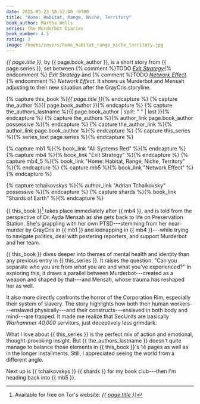 ```yaml
---
date: 2025-05-23 18:57:00 -0700
title: "Home: Habitat, Range, Niche, Territory"
book_author: Martha Wells
series: The Murderbot Diaries
book_number: 4.5
rating: 3
image: /books/covers/home_habitat_range_niche_territory.jpg
---
```


<cite class="book-title">{{ page.title }}</cite>, by <span
class="author-name">{{ page.book_author }}</span>, is a short story from <span
class="book-series">{{ page.series }}</span>, set between {% comment %}TODO <a
href="/books/exit_strategy/"><cite class="book-title">Exit
Strategy</cite></a>{% endcomment %} <cite class="book-title">Exit
Strategy</cite> and {% comment %}TODO <a href="/books/network_effect/"><cite
class="book-title">Network Effect</cite></a>.{% endcomment %} <cite
class="book-title">Network Effect</cite>. It shows us Murderbot and Mensah
adjusting to their new situation after the GrayCris storyline.

{% capture this_book %}<cite class="book-title">{{ page.title }}</cite>{% endcapture %}
{% capture the_author %}<span class="author-name">{{ page.book_author }}</span>{% endcapture %}
{% capture the_authors_lastname %}<span class="author-name">{{ page.book_author | split: " " | last }}</span>{% endcapture %}
{% capture the_authors %}{% author_link page.book_author possessive %}{% endcapture %}
{% capture the_author_link %}{% author_link page.book_author %}{% endcapture %}
{% capture this_series %}{% series_text page.series %}{% endcapture %}

{% capture mb1 %}{% book_link "All Systems Red" %}{% endcapture %}
{% capture mb4 %}{% book_link "Exit Strategy" %}{% endcapture %}
{% capture mb4_5 %}{% book_link "Home: Habitat, Range, Niche, Territory" %}{% endcapture %}
{% capture mb5 %}{% book_link "Network Effect" %}{% endcapture %}

{% capture tchaikovskys %}{% author_link "Adrian Tchaikovsky" possessive %}{% endcapture %}
{% capture shards %}{% book_link "Shards of Earth" %}{% endcapture %}

{{ this_book }}[^note] takes place immediately after {{ mb4 }}, and is told
from the perspective of Dr. Ayda Mensah as she gets back to life on
Preservation Station. She's grappling with her own PTSD---stemming from her
near-murder by GrayCris in {{ mb1 }} and kidnapping in {{ mb4 }}---while
trying to navigate politics, deal with pestering reporters, and support
Murderbot and her team.

[^note]: Available for free on Tor's website: [<cite class="book-title">{{ page.title }}</cite>][home]

[home]: https://reactormag.com/home-habitat-range-niche-territory-martha-wells/

{{ this_book }} dives deeper into themes of mental health and identity than
any previous entry in {{ this_series }}. It raises the question: "Can you
separate _who_ you are from _what_ you are and what you've experienced?" In
exploring this, it draws a parallel between Murderbot---created as a weapon
and shaped by that---and Mensah, whose trauma has reshaped her as well.

It also more directly confronts the horror of the Corporation Rim, especially
their system of slavery. The story highlights how both their human
workers---enslaved physically---and their constructs---enslaved in both body
and mind---are trapped. It made me realize that SecUnits are basically <cite
class="table-top-game-title">Warhammer 40,000</cite> servitors, just
deceptively less grimdark.

What I love about {{ this_series }} is the perfect mix of action and
emotional, thought-provoking insight. But {{ the_authors_lastname }} doesn't
quite manage to balance those elements in {{ this_book }}'s 14 pages as well
as in the longer installments. Still, I appreciated seeing the world from a
different angle.

Next up is {{ tchaikovskys }} {{ shards }} for my book club---then I'm heading
back into {{ mb5 }}.
